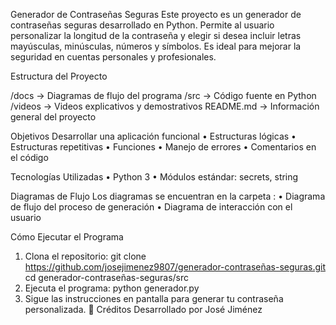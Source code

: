 Generador de Contraseñas Seguras
Este proyecto es un generador de contraseñas seguras desarrollado en Python. Permite al usuario personalizar la longitud de la contraseña y elegir si desea incluir letras mayúsculas, minúsculas, números y símbolos. Es ideal para mejorar la seguridad en cuentas personales y profesionales.

Estructura del Proyecto

/docs        → Diagramas de flujo del programa
/src         → Código fuente en Python
/videos      → Videos explicativos y demostrativos
README.md    → Información general del proyecto

Objetivos
Desarrollar una aplicación funcional 
• 	Estructuras lógicas
• 	Estructuras repetitivas
• 	Funciones
• 	Manejo de errores
• 	Comentarios en el código

Tecnologías Utilizadas
• 	Python 3
• 	Módulos estándar: secrets, string

Diagramas de Flujo
Los diagramas se encuentran en la carpeta :
• 	Diagrama de flujo del proceso de generación
• 	Diagrama de interacción con el usuario

Cómo Ejecutar el Programa
1. 	Clona el repositorio: git clone https://github.com/josejimenez9807/generador-contraseñas-seguras.git
cd generador-contraseñas-seguras/src
2. 	Ejecuta el programa: python generador.py
3. 	Sigue las instrucciones en pantalla para generar tu contraseña personalizada.
📌 Créditos
Desarrollado por José Jiménez
